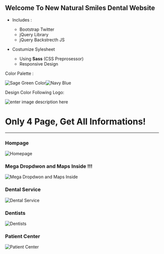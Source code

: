 ## Welcome To New Natural Smiles Dental Website

- Includes :
    - Bootstrap Twitter
    - jQuery Library
    - jQuery Backstrecth JS

- Costumize Sylesheet
    - Using **Sass** (CSS Preprosessor)
    - Responsive Design

Color Palette : 

![Sage Green Color](http://www.fmicassets.com/Damroot/Original/10002/sage-green-metallic.png)![Navy Blue](http://www.samanthabacon.com.au/wp-content/gallery/navy-blue-samples/dulux-navy-trim.jpg)

Design Color Following Logo:

![enter image description here](https://lh3.googleusercontent.com/-KWobK9Pm-qI/WQgeGu6EZtI/AAAAAAAABwk/PluY6rCGyoQmotfztXBHGFWOh7RjEcvtQCLcB/s250/natural.png "natural.png")

# Only 4 Page, Get All Informations!

----

### Hompage

![Homepage](https://lh3.googleusercontent.com/-1nLhJeS6cak/WQqaaJox2vI/AAAAAAAABy8/pTQ4lI6MLa4E-a-x_m8yeo4kl2QrpHIgwCE0/s1000/naturalsmilesdental-homepage-fullpage.png "naturalsmilesdental-homepage-fullpage.png")

### Mega Dropdwon and Maps Inside !!!

![Mega Dropdwon and Maps Inside](https://lh3.googleusercontent.com/-lEs7htpGPgA/WQqaokXiGwI/AAAAAAAABzI/mAvPVt6jmDUtn4VuGO6SSPyqRJ_FqQfzwCE0/s1000/naturalsmilesdental-getting-tour-our-office-mega-dropdown-fullpage.png "naturalsmilesdental-getting-tour-our-office-mega-dropdown-fullpage.png")

### Dental Service

![Dental Service](https://lh3.googleusercontent.com/-0ojMFrwt1LE/WQqa3fsORLI/AAAAAAAABzY/wbP28lWbtpoO5kY8fG8hRsO7MpmYBlD3gCE0/s1000/naturalsmilesdental-dental-service-fullpage.png "naturalsmilesdental-dental-service-fullpage.png")

### Dentists

![Dentists](https://lh3.googleusercontent.com/-A6wXY4sBTJM/WQqbMdKwWwI/AAAAAAAABzo/K-i1clbnVJEjj8IJYSZvNPjX3aCXgLK2ACE0/s1000/naturalsmilesdental-dentists-fullpage.png "naturalsmilesdental-dentists-fullpage.png")

### Patient Center

![Patient Center](https://lh3.googleusercontent.com/-qBuseI0Xt1g/WQqba7tPB5I/AAAAAAAABz4/8dakSNVjaKYKYYl7s2Sb8Qbbelt0-pGoACE0/s1000/naturalsmilesdental-patient-center-fullpage.png "naturalsmilesdental-patient-center-fullpage.png")